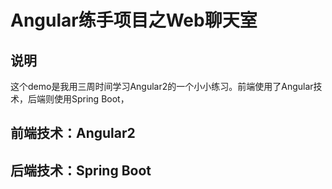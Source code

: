 # Angular练手项目之Web聊天室

## 说明
这个demo是我用三周时间学习Angular2的一个小小练习。前端使用了Angular技术，后端则使用Spring Boot，

## 前端技术：Angular2
## 后端技术：Spring Boot